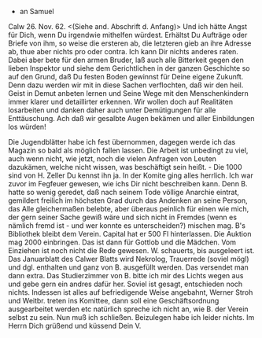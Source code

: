 + an Samuel

 Calw 26. Nov. 62.
<(Siehe and. Abschrift d. Anfang)>
Und ich hätte Angst für Dich, wenn Du irgendwie mithelfen würdest. Erhältst Du Aufträge oder Briefe von ihm, so weise die ersteren ab, die letzteren gieb an ihre Adresse ab, thue aber nichts pro oder contra. Ich kann Dir nichts anderes raten. Dabei aber bete für den armen Bruder, laß auch alle Bitterkeit gegen den lieben Inspektor und siehe dem Gerichtlichen in der ganzen Geschichte so auf den Grund, daß Du festen Boden gewinnst für Deine eigene Zukunft. Denn dazu werden wir mit in diese Sachen verflochten, daß wir den heil. Geist in Demut anbeten lernen und Seine Wege mit den Menschenkindern immer klarer und detaillirter erkennen. Wir wollen doch auf Realitäten losarbeiten und danken daher auch unter Demütigungen für alle Enttäuschung. Ach daß wir gesalbte Augen bekämen und aller Einbildungen los würden!

Die Jugendblätter habe ich fest übernommen, dagegen werde ich das Magazin so bald als möglich fallen lassen. Die Arbeit ist unbedingt zu viel, auch wenn nicht, wie jetzt, noch die vielen Anfragen von Leuten dazukämen, welche nicht wissen, was beschäftigt sein heißt. - Die 1000 sind von H. Zeller Du kennst ihn ja. In der Komite ging alles herrlich. Ich war zuvor im Fegfeuer gewesen, wie ichs Dir nicht beschreiben kann. Denn B. hatte so wenig geredet, daß nach seinem Tode völlige Anarchie eintrat, gemildert freilich im höchsten Grad durch das Andenken an seine Person, das Alle gleichermaßen belebte, aber überaus peinlich für einen wie mich, der gern seiner Sache gewiß wäre und sich nicht in Fremdes (wenn es nämlich fremd ist - und wer konnte es unterscheiden?) mischen mag. B's Bibliothek bleibt dem Verein. Capital hat er 500 Fl hinterlassen. Die Auktion mag 2000 einbringen. Das ist dann für Gottlob und die Mädchen. Vom Einziehen ist noch nicht die Rede gewesen. W. schauerts, bis ausgeleert ist. Das Januarblatt des Calwer Blatts wird Nekrolog, Trauerrede (soviel mögl) und dgl. enthalten und ganz von B. ausgefüllt werden. Das versendet man dann extra. Das Studierzimmer von B. bitte ich mir des Lichts wegen aus und gebe gern ein andres dafür her. Soviel ist gesagt, entschieden noch nichts. Indessen ist alles auf befriedigende Weise angebahnt, Werner Stroh und Weitbr. treten ins Komittee, dann soll eine Geschäftsordnung ausgearbeitet werden etc natürlich spreche ich nicht an, wie B. der Verein selbst zu sein. Nun muß ich schließen. Beizulegen habe ich leider nichts. Im Herrn Dich grüßend und küssend  Dein V.
